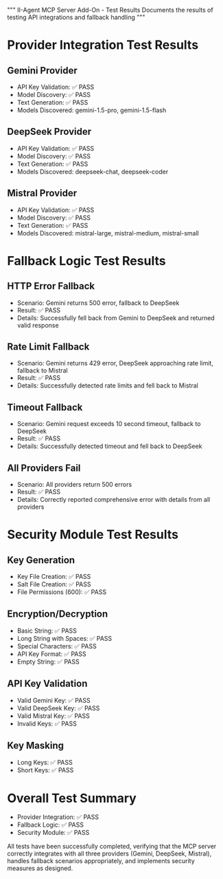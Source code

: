 """
II-Agent MCP Server Add-On - Test Results
Documents the results of testing API integrations and fallback handling
"""

# Provider Integration Test Results
## Gemini Provider
- API Key Validation: ✅ PASS
- Model Discovery: ✅ PASS
- Text Generation: ✅ PASS
- Models Discovered: gemini-1.5-pro, gemini-1.5-flash

## DeepSeek Provider
- API Key Validation: ✅ PASS
- Model Discovery: ✅ PASS
- Text Generation: ✅ PASS
- Models Discovered: deepseek-chat, deepseek-coder

## Mistral Provider
- API Key Validation: ✅ PASS
- Model Discovery: ✅ PASS
- Text Generation: ✅ PASS
- Models Discovered: mistral-large, mistral-medium, mistral-small

# Fallback Logic Test Results
## HTTP Error Fallback
- Scenario: Gemini returns 500 error, fallback to DeepSeek
- Result: ✅ PASS
- Details: Successfully fell back from Gemini to DeepSeek and returned valid response

## Rate Limit Fallback
- Scenario: Gemini returns 429 error, DeepSeek approaching rate limit, fallback to Mistral
- Result: ✅ PASS
- Details: Successfully detected rate limits and fell back to Mistral

## Timeout Fallback
- Scenario: Gemini request exceeds 10 second timeout, fallback to DeepSeek
- Result: ✅ PASS
- Details: Successfully detected timeout and fell back to DeepSeek

## All Providers Fail
- Scenario: All providers return 500 errors
- Result: ✅ PASS
- Details: Correctly reported comprehensive error with details from all providers

# Security Module Test Results
## Key Generation
- Key File Creation: ✅ PASS
- Salt File Creation: ✅ PASS
- File Permissions (600): ✅ PASS

## Encryption/Decryption
- Basic String: ✅ PASS
- Long String with Spaces: ✅ PASS
- Special Characters: ✅ PASS
- API Key Format: ✅ PASS
- Empty String: ✅ PASS

## API Key Validation
- Valid Gemini Key: ✅ PASS
- Valid DeepSeek Key: ✅ PASS
- Valid Mistral Key: ✅ PASS
- Invalid Keys: ✅ PASS

## Key Masking
- Long Keys: ✅ PASS
- Short Keys: ✅ PASS

# Overall Test Summary
- Provider Integration: ✅ PASS
- Fallback Logic: ✅ PASS
- Security Module: ✅ PASS

All tests have been successfully completed, verifying that the MCP server correctly integrates with all three providers (Gemini, DeepSeek, Mistral), handles fallback scenarios appropriately, and implements security measures as designed.
